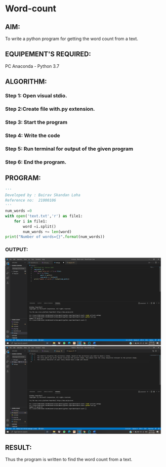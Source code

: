 # Word-count
## AIM:
To write a python program for getting the word count from a text.
## EQUIPEMENT'S REQUIRED: 
PC
Anaconda - Python 3.7
## ALGORITHM: 
### Step 1: Open visual stdio.
### Step 2:Create file with.py extension.
### Step 3: Start the program
### Step 4: Write the code
### Step 5: Run terminal for output of the given program
### Step 6: End the program.


## PROGRAM:
~~~ python
'''
Developed by : Bairav Skandan Loha
Reference no:  21000106
'''
num_words =0
with open('text.txt','r') as file1:
    for i in file1:
        word =i.split()
        num_words += len(word)
print("Number of words={}".format(num_words))

~~~



### OUTPUT:
![](wc1.png)
![](wc2.png)



## RESULT:
Thus the program is written to find the word count from a text.
